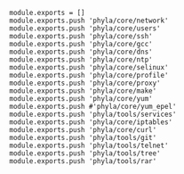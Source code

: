 
    module.exports = []
    module.exports.push 'phyla/core/network'
    module.exports.push 'phyla/core/users'
    module.exports.push 'phyla/core/ssh'
    module.exports.push 'phyla/core/gcc'
    module.exports.push 'phyla/core/dns'
    module.exports.push 'phyla/core/ntp'
    module.exports.push 'phyla/core/selinux'
    module.exports.push 'phyla/core/profile'
    module.exports.push 'phyla/core/proxy'
    module.exports.push 'phyla/core/make'
    module.exports.push 'phyla/core/yum'
    module.exports.push #'phyla/core/yum_epel'
    module.exports.push 'phyla/tools/services'
    module.exports.push 'phyla/core/iptables'
    module.exports.push 'phyla/core/curl'
    module.exports.push 'phyla/tools/git'
    module.exports.push 'phyla/tools/telnet'
    module.exports.push 'phyla/tools/tree'
    module.exports.push 'phyla/tools/rar'
